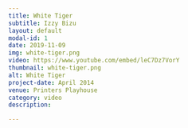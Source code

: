 ```yaml
---
title: White Tiger
subtitle: Izzy Bizu
layout: default
modal-id: 1
date: 2019-11-09
img: white-tiger.png
video: https://www.youtube.com/embed/leC7Dz7VorY
thumbnail: white-tiger.png
alt: White Tiger
project-date: April 2014
venue: Printers Playhouse
category: video
description: 

---
```


